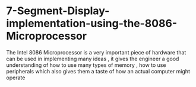 # 7-Segment-Display-implementation-using-the-8086-Microprocessor
The Intel 8086 Microprocessor is a very important piece of hardware that can be used in implementing many ideas , it gives the engineer a good understanding of how to use many types of memory , how to use peripherals which also gives them a taste of how an actual computer might operate
